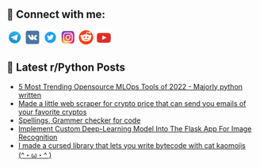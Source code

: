 ## 🔎 Connect with me:
[<img src="https://github.com/bullbesh/bullbesh/blob/main/images/Telegram.png" width="32" height="32" />](https://t.me/bullbesh)
[<img src="https://github.com/bullbesh/bullbesh/blob/main/images/VK.png" width="32" height="32" />](https://vk.com/bullbesh)
[<img src="https://github.com/bullbesh/bullbesh/blob/main/images/Twitter.png" width="32" height="32" />](https://twitter.com/bullbesh1)
[<img src="https://github.com/bullbesh/bullbesh/blob/main/images/Instagram.png" width="32" height="32" />](https://www.instagram.com/bullbesh)
[<img src="https://github.com/bullbesh/bullbesh/blob/main/images/Reddit.png" width="32" height="32" />](https://www.reddit.com/user/bullbesh)
[<img src="https://github.com/bullbesh/bullbesh/blob/main/images/YouTube.png" width="32" height="32" />](https://www.youtube.com/channel/UCtfjRs6uzgq5mfm8S06WTcg)

## 📕 Latest r/Python Posts
<!-- BLOG-POST-LIST:START -->
- [5 Most Trending Opensource MLOps Tools of 2022 - Majorly python written](https://www.reddit.com/r/Python/comments/z1odl5/5_most_trending_opensource_mlops_tools_of_2022/)
- [Made a little web scraper for crypto price that can send you emails of your favorite cryptos](https://www.reddit.com/r/Python/comments/z1ny8j/made_a_little_web_scraper_for_crypto_price_that/)
- [Spellings, Grammer checker for code](https://www.reddit.com/r/Python/comments/z1nd5u/spellings_grammer_checker_for_code/)
- [Implement Custom Deep-Learning Model Into The Flask App For Image Recognition](https://www.reddit.com/r/Python/comments/z1naej/implement_custom_deeplearning_model_into_the/)
- [I made a cursed library that lets you write bytecode with cat kaomojis &lpar;^・ω・^ &rpar;](https://www.reddit.com/r/Python/comments/z1gf6k/i_made_a_cursed_library_that_lets_you_write/)
<!-- BLOG-POST-LIST:END -->
